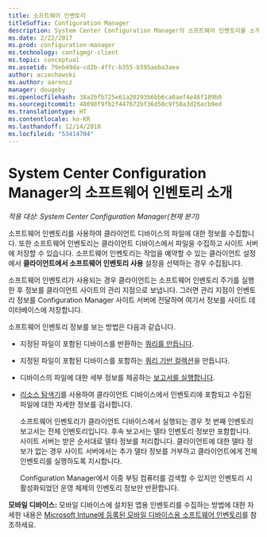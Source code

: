 ```yaml
---
title: 소프트웨어 인벤토리
titleSuffix: Configuration Manager
description: System Center Configuration Manager의 소프트웨어 인벤토리를 소개합니다.
ms.date: 2/22/2017
ms.prod: configuration-manager
ms.technology: configmgr-client
ms.topic: conceptual
ms.assetid: 79eb49da-cd2b-4ffc-b355-b595aeba3aea
author: aczechowski
ms.author: aaroncz
manager: dougeby
ms.openlocfilehash: 38a2bfb725e61a20293b6bb6ca8aef4e46f189b0
ms.sourcegitcommit: 48098f9fb2f447672bf36d50c9f58a3d26acb9ed
ms.translationtype: HT
ms.contentlocale: ko-KR
ms.lasthandoff: 12/14/2018
ms.locfileid: "53414704"
---
```

# <a name="introduction-to-software-inventory-in-system-center-configuration-manager"></a>System Center Configuration Manager의 소프트웨어 인벤토리 소개

*적용 대상: System Center Configuration Manager(현재 분기)*

소프트웨어 인벤토리를 사용하여 클라이언트 디바이스의 파일에 대한 정보를 수집합니다. 또한 소프트웨어 인벤토리는 클라이언트 디바이스에서 파일을 수집하고 사이트 서버에 저장할 수 있습니다. 소프트웨어 인벤토리는 작업을 예약할 수 있는 클라이언트 설정에서 **클라이언트에서 소프트웨어 인벤토리 사용** 설정을 선택하는 경우 수집됩니다.  

소프트웨어 인벤토리가 사용되는 경우 클라이언트는 소프트웨어 인벤토리 주기를 실행한 후 정보를 클라이언트 사이트의 관리 지점으로 보냅니다. 그러면 관리 지점이 인벤토리 정보를 Configuration Manager 사이트 서버에 전달하며 여기서 정보를 사이트 데이터베이스에 저장합니다.   

 소프트웨어 인벤토리 정보를 보는 방법은 다음과 같습니다.  

- 지정된 파일이 포함된 디바이스를 반환하는 [쿼리를 만듭니다](../../../../core/servers/manage/queries-technical-reference.md).   

- 지정된 파일이 포함된 디바이스를 포함하는 [쿼리 기반 컬렉션](../../../../core/clients/manage/collections/introduction-to-collections.md)을 만듭니다.   

- 디바이스의 파일에 대한 세부 정보를 제공하는 [보고서를 실행합니다](../../../../core/servers/manage/reporting.md).

- [리소스 탐색기](../../../../core/clients/manage/inventory/use-resource-explorer-to-view-software-inventory.md)를 사용하여 클라이언트 디바이스에서 인벤토리에 포함되고 수집된 파일에 대한 자세한 정보를 검사합니다.   

  소프트웨어 인벤토리가 클라이언트 디바이스에서 실행되는 경우 첫 번째 인벤토리 보고서는 전체 인벤토리입니다. 후속 보고서는 델타 인벤토리 정보만 포함합니다. 사이트 서버는 받은 순서대로 델타 정보를 처리합니다. 클라이언트에 대한 델타 정보가 없는 경우 사이트 서버에서는 추가 델타 정보를 거부하고 클라이언트에게 전체 인벤토리를 실행하도록 지시합니다.  

  Configuration Manager에서 이중 부팅 컴퓨터를 검색할 수 있지만 인벤토리 시 활성화되었던 운영 체제의 인벤토리 정보만 반환합니다.  

**모바일 디바이스:** 모바일 디바이스에 설치된 앱용 인벤토리를 수집하는 방법에 대한 자세한 내용은 [Microsoft Intune에 등록된 모바일 디바이스용 소프트웨어 인벤토리](../../../../mdm/deploy-use/software-inventory-mobile-devices.md)를 참조하세요.
